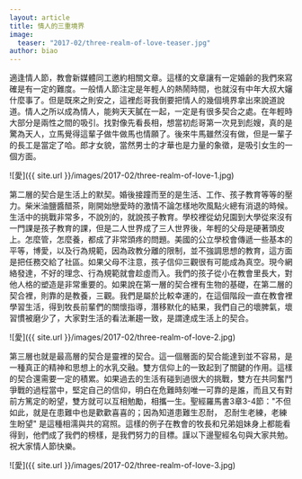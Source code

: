 ```yaml
---
layout: article
title: 情人的三重境界
image:
  teaser: "2017-02/three-realm-of-love-teaser.jpg"
author: biao
---
```

適逢情人節，教會新媒體同工邀約相關文章。這樣的文章讓有一定婚齡的我們來寫確是有一定的難度。一般情人節注定是年輕人的熱鬧時間，也就沒有中年大叔大嬸什麼事了。但是既來之則安之，這裡彪哥我倒要把情人的幾個境界拿出來說道說道。情人之所以成為情人，能夠天天膩在一起，一定是有很多契合之處。在年輕時大部分是兩性之間的吸引。找對像先看長相，想當初彪哥第一次見到彪嫂，真的是驚為天人，立馬覺得這輩子做牛做馬也情願了。後來牛馬雖然沒有做，但是一輩子的長工是當定了哈。郎才女貌，當然男士的才華也是力量的象徵，是吸引女生的一個方面。

![愛]({{ site.url }}/images/2017-02/three-realm-of-love-1.jpg)

第二層的契合是生活上的默契。婚後接蹱而至的是生活、工作、孩子教育等等的壓力。柴米油鹽醬醋茶，剛開始戀愛時的激情不論怎樣地吹風點火總有消退的時候。生活中的挑戰非常多，不說別的，就說孩子教育。學校裡從幼兒園到大學從來沒有一門課是孩子教育的課，但是二人世界成了三人世界後，年輕的父母是硬著頭皮上。怎麼管，怎麼養，都成了非常頭疼的問題。美國的公立學校會傳遞一些基本的平等，博愛，以及行為規範，因為政教分離的限制，並不強調思想的教育，這方面是把任務交給了社區。如果父母不注意，孩子信仰三觀很有可能成為真空。現今網絡發達，不好的理念、行為規範就會趁虛而入。我們的孩子從小在教會里長大，對他人格的塑造是非常重要的。如果說在第一層的契合裡有生物的基礎，在第二層的契合裡，則靠的是教養，三觀。我們是屬於比較幸運的，在這個階段一直在教會裡學習生活，得到牧長前輩們的關懷指導，潛移默化的結果，我們自己的壞脾氣，壞習慣被磨少了，大家對生活的看法漸趨一致，是謂達成生活上的契合。

![愛]({{ site.url }}/images/2017-02/three-realm-of-love-2.jpg)

第三層也就是最高層的契合是靈裡的契合。這一個層面的契合能達到並不容易，是一種真正的精神和思想上的水乳交融。雙方信仰上的一致起到了關鍵的作用。這樣的契合還需要一定的積累。如果過去的生活有碰到過很大的挑戰，雙方在共同奮鬥爭戰的過程當中，堅定自己的信仰，明白在危難時刻唯一可靠的是誰，而且又有對前方篤定的盼望，雙方就可以互相勉勵，相攜一生。聖經羅馬書3章3-4節："不但如此，就是在患難中也是歡歡喜喜的；因為知道患難生忍耐， 忍耐生老練，老練生盼望" 是這種相濡與共的寫照。這樣的例子在教會的牧長和兄弟姐妹身上都能看得到，他們成了我們的榜樣，是我們努力的目標。謹以下邊聖經名句與大家共勉。祝大家情人節快樂。

![愛]({{ site.url }}/images/2017-02/three-realm-of-love-3.jpg)
